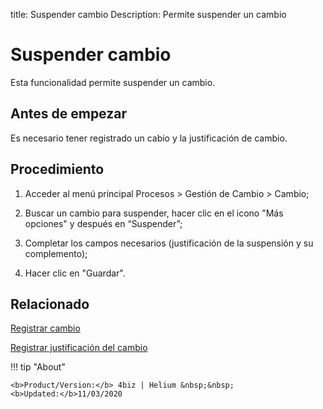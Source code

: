 title: Suspender cambio
Description: Permite suspender un cambio
# Suspender cambio

Esta funcionalidad permite suspender un cambio.  

Antes de empezar
----------------

Es necesario tener registrado un cabio y la justificación de cambio.

Procedimiento
------------

1.  Acceder al menú principal Procesos \>
    Gestión de Cambio \> Cambio;

2.  Buscar un cambio para suspender, hacer clic en el icono "Más opciones" y después en
    “Suspender”;

3.  Completar los campos necesarios (justificación de la suspensión y su complemento);

4.  Hacer clic en "Guardar".

Relacionado
-----------

[Registrar cambio](/es-es/4biz-helium/processes/change/use/register-change.html)

[Registrar justificación del cambio](/es-es/4biz-helium/processes/change/configuration/change-justification.html)

!!! tip "About"

    <b>Product/Version:</b> 4biz | Helium &nbsp;&nbsp;
    <b>Updated:</b>11/03/2020

